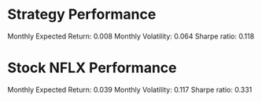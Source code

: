 # Strategy Performance
Monthly Expected Return: 0.008
Monthly Volatility: 0.064
Sharpe ratio: 0.118
# Stock NFLX Performance
Monthly Expected Return: 0.039
Monthly Volatility: 0.117
Sharpe ratio: 0.331
